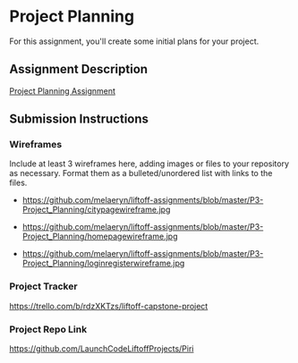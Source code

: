 # Project Planning
For this assignment, you'll create some initial plans for your project.

## Assignment Description
[Project Planning Assignment](https://education.launchcode.org/liftoff/modules/assignments/project-planning)

## Submission Instructions

### Wireframes

Include at least 3 wireframes here, adding images or files to your repository as necessary. Format them as a bulleted/unordered list with links to the files.

- https://github.com/melaeryn/liftoff-assignments/blob/master/P3-Project_Planning/citypagewireframe.jpg

- https://github.com/melaeryn/liftoff-assignments/blob/master/P3-Project_Planning/homepagewireframe.jpg

- https://github.com/melaeryn/liftoff-assignments/blob/master/P3-Project_Planning/loginregisterwireframe.jpg

### Project Tracker

https://trello.com/b/rdzXKTzs/liftoff-capstone-project

### Project Repo Link

https://github.com/LaunchCodeLiftoffProjects/Piri
